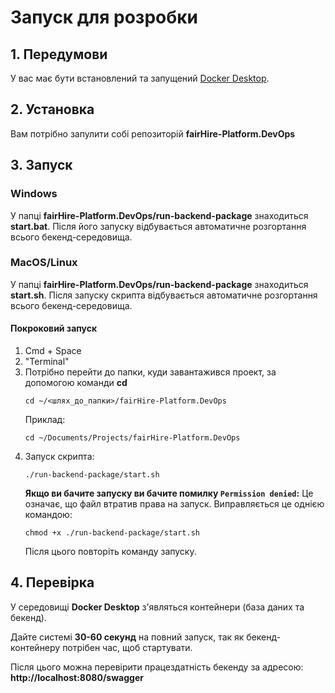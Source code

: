 # Запуск для розробки

## 1. Передумови

У вас має бути встановлений та запущений [Docker Desktop](https://www.docker.com/products/docker-desktop/).

## 2. Установка

Вам потрібно запулити собі репозиторій **fairHire-Platform.DevOps**

## 3. Запуск
### Windows
У папці **fairHire-Platform.DevOps/run-backend-package** знаходиться **start.bat**. Після його запуску відбувається автоматичне розгортання всього бекенд-середовища.
### MacOS/Linux
У папці **fairHire-Platform.DevOps/run-backend-package** знаходиться **start.sh**. Після запуску скрипта відбувається автоматичне розгортання всього бекенд-середовища.
#### Покроковий запуск
  1. Cmd + Space
  2. "Terminal"
  3. Потрібно перейти до папки, куди завантажився проект, за допомогою команди **cd**
      ```
      cd ~/<шлях_до_папки>/fairHire-Platform.DevOps
      ```
      Приклад:
      ```
      cd ~/Documents/Projects/fairHire-Platform.DevOps
      ```
  4. Запуск скрипта:
     ```
     ./run-backend-package/start.sh
     ```
     **Якщо ви бачите запуску ви бачите помилку `Permission denied`:**
      Це означає, що файл втратив права на запуск. Виправляється це однією командою:
      ```
      chmod +x ./run-backend-package/start.sh
      ```
      Після цього повторіть команду запуску.
## 4. Перевірка

У середовищі **Docker Desktop** з'являться контейнери (база даних та бекенд).

Дайте системі **30-60 секунд** на повний запуск, так як бекенд-контейнеру потрібен час, щоб стартувати.

Після цього можна перевірити працездатність бекенду за адресою: **http://localhost:8080/swagger**
